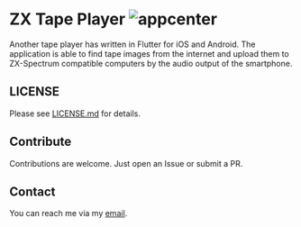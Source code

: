 # ZX Tape Player ![appcenter](https://github.com/semack/zx_tape_player/workflows/fastline-appcenter/badge.svg?branch=beta)

Another tape player has written in Flutter for iOS and Android. The application is able to find tape images from the internet and upload them to ZX-Spectrum compatible computers by the audio output of the smartphone.

## LICENSE
Please see [LICENSE.md](https://github.com/semack/zx_tape_player/blob/master/LICENSE.md) for details.

## Contribute
Contributions are welcome. Just open an Issue or submit a PR. 

## Contact
You can reach me via my [email](mailto://semack@gmail.com).


